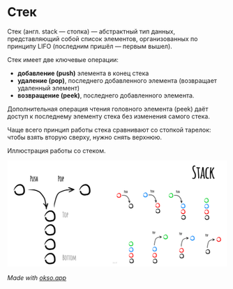 # Стек

Стек (англ. stack — стопка) — абстрактный тип данных, представляющий собой
список элементов, организованных по принципу LIFO (последним пришёл — первым вышел).

Стек имеет две ключевые операции:
* **добавление (push)** элемента в конец стека
* **удаление (pop)**, последнего добавленного элемента (возвращает удаленный элемент)
* **возвращение (peek)**, последнего добавленного элемента.

Дополнительная операция чтения головного элемента (peek) даёт доступ
к последнему элементу стека без изменения самого стека.

Чаще всего принцип работы стека сравнивают со стопкой тарелок: чтобы взять вторую
сверху, нужно снять верхнюю.

Иллюстрация работы со стеком.

![Stack](./images/stack.jpeg)

*Made with [okso.app](https://okso.app)*